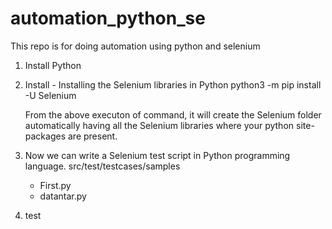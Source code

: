 # automation_python_se

This repo is for doing automation using python and selenium

1. Install Python
2. Install - Installing the Selenium libraries in Python
   python3 -m pip install -U Selenium

   From the above executon of command, it will create the Selenium folder automatically having all the Selenium libraries where your python site-packages are present.

3. Now we can write a Selenium test script in Python programming language.
   src/test/testcases/samples
   - First.py
   - datantar.py
4. test